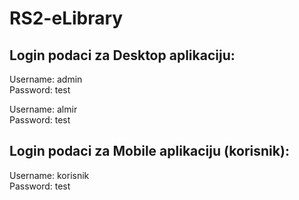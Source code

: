# RS2-eLibrary

## Login podaci za Desktop aplikaciju:

Username: admin<br>
Password: test

Username: almir<br>
Password: test

## Login podaci za Mobile aplikaciju (korisnik):

Username: korisnik<br>
Password: test

